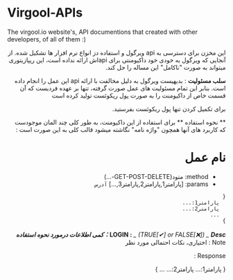 # Virgool-APIs
The virgool.io website's, API documentions that created with other developers, of all of them :)
<div dir="rtl">
این مخزن برای دسترسی به api ویرگول و استفاده دز انواع نرم افزار ها تشکیل شده. از آنجایی که ویرگول به خودی خود داکیومنتی برای apiاش ارائه نداده است، این ریپازیتوری میتواند به صورت "ناکامل" این مساله را حل کند.
  
**سلب مسئولیت** : 
 بدیهیست ویرگول به دلیل مخالفت با ارائه api این عمل را انجام داده است. بنابر این تمام مسئولیت های عمل صورت گرفته، تنها بر عهده فردیست که آن قسمت خاص از داکیومنت را به صورت پول ریکوئست تولید کرده است
  
برای تکمیل کردن تنها پول ریکوئست بفرستید.
  
  
** نحوه استفاده **
برای استفاده از این داکیومنت، به طور کلی چند المان موجودست که کاربرد های آنها همچون "واژه نامه" نگاشته میشود
قالب کلی به این صورت است :
  

# نام عمل
- method: متود(GET-POST-DELETE-...)
- params: [پارامتر1,پارامتر2,پارامتر3,...]
```آدرس```

```
{
  پارامتر1:...
  پارامتر2:...
  ...
}
```
**LOGIN :** *_ (TRUE[✔] or FALSE[❌]) _*
**_Desc：کمی اطلاعات درمورد نحوه استفاده_**
Note : اختیاری، نکات احتمالی مورد نظر

Response :

{
  پارامتر1:...
  پارامتر2:...
  ...
}
</div>  
